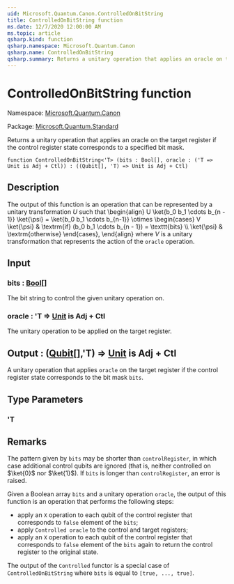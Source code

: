 ```yaml
---
uid: Microsoft.Quantum.Canon.ControlledOnBitString
title: ControlledOnBitString function
ms.date: 12/7/2020 12:00:00 AM
ms.topic: article
qsharp.kind: function
qsharp.namespace: Microsoft.Quantum.Canon
qsharp.name: ControlledOnBitString
qsharp.summary: Returns a unitary operation that applies an oracle on the target register if the control register state corresponds to a specified bit mask.
---
```


# ControlledOnBitString function

Namespace: [Microsoft.Quantum.Canon](xref:Microsoft.Quantum.Canon)

Package: [Microsoft.Quantum.Standard](https://nuget.org/packages/Microsoft.Quantum.Standard)


Returns a unitary operation that applies an oracle on the target register if the control register state corresponds to a specified bit mask.

```qsharp
function ControlledOnBitString<'T> (bits : Bool[], oracle : ('T => Unit is Adj + Ctl)) : ((Qubit[], 'T) => Unit is Adj + Ctl)
```


## Description

The output of this function is an operation that can be represented by aunitary transformation $U$ such that\begin{align}U \ket{b_0 b_1 \cdots b_{n - 1}} \ket{\psi} = \ket{b_0 b_1 \cdots b_{n-1}} \otimes\begin{cases}V \ket{\psi} & \textrm{if} (b_0 b_1 \cdots b_{n - 1}) = \texttt{bits} \\\\\ket{\psi} & \textrm{otherwise}\end{cases},\end{align}where $V$ is a unitary transformation that represents the action of the`oracle` operation.

## Input

### bits : [Bool](xref:microsoft.quantum.lang-ref.bool)[]

The bit string to control the given unitary operation on.


### oracle : 'T => [Unit](xref:microsoft.quantum.lang-ref.unit)  is Adj + Ctl

The unitary operation to be applied on the target register.



## Output : ([Qubit](xref:microsoft.quantum.lang-ref.qubit)[],'T) => [Unit](xref:microsoft.quantum.lang-ref.unit)  is Adj + Ctl

A unitary operation that applies `oracle` on the target register if the control register state corresponds to the bit mask `bits`.

## Type Parameters

### 'T



## Remarks

The pattern given by `bits` may be shorter than `controlRegister`,in which case additional control qubits are ignored (that is, neithercontrolled on $\ket{0}$ nor $\ket{1}$).If `bits` is longer than `controlRegister`, an error is raised.Given a Boolean array `bits` and a unitary operation `oracle`, the output of this functionis an operation that performs the following steps:* apply an `X` operation to each qubit of the control register that corresponds to `false` element of the `bits`;* apply `Controlled oracle` to the control and target registers;* apply an `X` operation to each qubit of the control register that corresponds to `false` element of the `bits` again to return the control register to the original state.The output of the `Controlled` functor is a special case of `ControlledOnBitString` where `bits` is equal to `[true, ..., true]`.